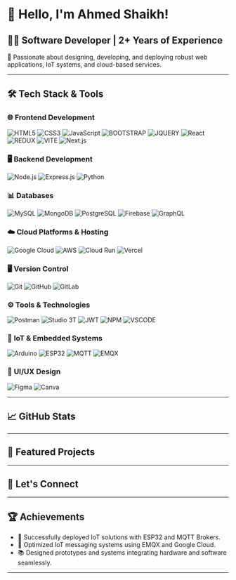 # 👋 Hello, I'm Ahmed Shaikh!

## 👨‍💻 Software Developer | 2+ Years of Experience  
🚀 Passionate about designing, developing, and deploying robust web applications, IoT systems, and cloud-based services.

---

## 🛠️ Tech Stack & Tools

### 🌐 **Frontend Development**
![HTML5](https://img.shields.io/badge/HTML5-E34F26?style=for-the-badge&logo=html5&logoColor=white)
![CSS3](https://img.shields.io/badge/CSS3-1572B6?style=for-the-badge&logo=css3&logoColor=white)
![JavaScript](https://img.shields.io/badge/JavaScript-F7DF1E?style=for-the-badge&logo=javascript&logoColor=black)
![BOOTSTRAP](https://img.shields.io/badge/bootstrap-7952B3.svg?style=for-the-badge&logo=bootstrap&logoColor=white)
![JQUERY](https://img.shields.io/badge/jquery-0769AD.svg?style=for-the-badge&logo=jquery&logoColor=white)
![React](https://img.shields.io/badge/React-61DAFB?style=for-the-badge&logo=react&logoColor=black)
![REDUX](https://img.shields.io/badge/redux-764ABC.svg?style=for-the-badge&logo=redux&logoColor=white")
![VITE](https://img.shields.io/badge/vite-4169E1.svg?style=for-the-badge&logo=vite&logoColor=white&labelColor=101010")
![Next.js](https://img.shields.io/badge/Next.js-000000?style=for-the-badge&logo=nextdotjs&logoColor=white)


### 🖥️ **Backend Development**
![Node.js](https://img.shields.io/badge/Node.js-339933?style=for-the-badge&logo=nodedotjs&logoColor=white)
![Express.js](https://img.shields.io/badge/Express.js-000000?style=for-the-badge&logo=express&logoColor=white)
![Python](https://img.shields.io/badge/-Python-05122A?style=for-the-badge&logo=python&Color=white)
### 📊 **Databases**
![MySQL](https://img.shields.io/badge/MySQL-4479A1?style=for-the-badge&logo=mysql&logoColor=white)
![MongoDB](https://img.shields.io/badge/MongoDB-47A248?style=for-the-badge&logo=mongodb&logoColor=white)
![PostgreSQL](https://img.shields.io/badge/PostgreSQL-336791?style=for-the-badge&logo=postgresql&logoColor=white)
![Firebase](https://img.shields.io/badge/Firebase-FFCA28?style=for-the-badge&logo=firebase&logoColor=black)
![GraphQL](https://img.shields.io/badge/GraphQL-E10098?style=for-the-badge&logo=graphql&logoColor=white)

### ☁️ **Cloud Platforms & Hosting**
![Google Cloud](https://img.shields.io/badge/Google_Cloud-4285F4?style=for-the-badge&logo=googlecloud&logoColor=white)
![AWS](https://img.shields.io/badge/AWS-FF9900?style=for-the-badge&logo=amazonaws&logoColor=white)
![Cloud Run](https://img.shields.io/badge/Cloud_Run-4285F4?style=for-the-badge&logo=googlecloud&logoColor=white)
![Vercel](https://img.shields.io/badge/vercel-%23000000.svg?style=for-the-badge&logo=vercel&logoColor=white)

### 🖥️ **Version Control**
![Git](https://img.shields.io/badge/Git-F05032?style=for-the-badge&logo=git&logoColor=white)
![GitHub](https://img.shields.io/badge/GitHub-181717?style=for-the-badge&logo=github&logoColor=white)
![GitLab](https://img.shields.io/badge/GitLab-FC6D26?style=for-the-badge&logo=gitlab&logoColor=white)

### ⚙️ **Tools & Technologies**
![Postman](https://img.shields.io/badge/Postman-FF6C37?style=for-the-badge&logo=postman&logoColor=white)
![Studio 3T](https://img.shields.io/badge/Studio%203T-37ABAF?style=for-the-badge&logoColor=white)
![JWT](https://img.shields.io/badge/JWT-000000?style=for-the-badge&logo=jsonwebtokens&logoColor=white)
![NPM](https://img.shields.io/badge/NPM-%23000000.svg?style=for-the-badge&logo=npm&logoColor=white)
![VSCODE](https://img.shields.io/badge/VSCODE-33CCCC?style=for-the-badge&logo=emq&logoColor=white)


### 📡 **IoT & Embedded Systems**
![Arduino](https://img.shields.io/badge/Arduino-00979D?style=for-the-badge&logo=arduino&logoColor=white)
![ESP32](https://img.shields.io/badge/ESP32-0078D7?style=for-the-badge&logo=esp32&logoColor=white)
![MQTT](https://img.shields.io/badge/MQTT-660066?style=for-the-badge&logo=mqtt&logoColor=white)
![EMQX](https://img.shields.io/badge/EMQX-33CCCC?style=for-the-badge&logo=emq&logoColor=white)


### 🎨 **UI/UX Design**
![Figma](https://img.shields.io/badge/Figma-F24E1E?style=for-the-badge&logo=figma&logoColor=white)
![Canva](https://img.shields.io/badge/Canva-%2300C4CC.svg?style=for-the-badge&logo=Canva&logoColor=white)

---

## 📈 GitHub Stats


---

## 🌟 Featured Projects

---

## 🤝 Let's Connect


---

## 🏆 Achievements
- 🚀 Successfully deployed IoT solutions with ESP32 and MQTT Brokers.  
- 🔧 Optimized IoT messaging systems using EMQX and Google Cloud.  
- 📚 Designed prototypes and systems integrating hardware and software seamlessly.

---



<!--
**Shaikh98vegeta/Shaikh98vegeta** is a ✨ _special_ ✨ repository because its `README.md` (this file) appears on your GitHub profile.

Here are some ideas to get you started:

- 🔭 I’m currently working on ...
- 🌱 I’m currently learning ...
- 👯 I’m looking to collaborate on ...
- 🤔 I’m looking for help with ...
- 💬 Ask me about ...
- 📫 How to reach me: ...
- 😄 Pronouns: ...
- ⚡ Fun fact: ...
-->

